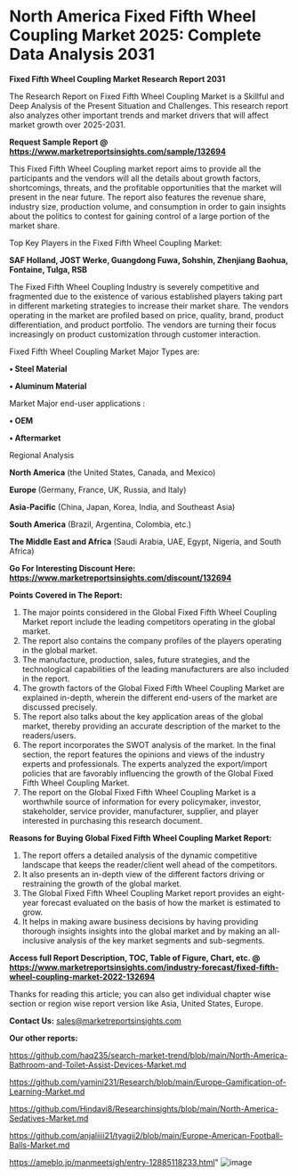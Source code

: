 # North America Fixed Fifth Wheel Coupling Market 2025: Complete Data Analysis 2031

<strong>Fixed Fifth Wheel Coupling Market Research Report 2031</strong>

The Research Report on Fixed Fifth Wheel Coupling Market is a Skillful and Deep Analysis of the Present Situation and Challenges. This research report also analyzes other important trends and market drivers that will affect market growth over 2025-2031.

<strong>Request Sample Report @ <a href=https://www.marketreportsinsights.com/sample/132694>https://www.marketreportsinsights.com/sample/132694</a></strong>

This Fixed Fifth Wheel Coupling market report aims to provide all the participants and the vendors will all the details about growth factors, shortcomings, threats, and the profitable opportunities that the market will present in the near future. The report also features the revenue share, industry size, production volume, and consumption in order to gain insights about the politics to contest for gaining control of a large portion of the market share.

Top Key Players in the Fixed Fifth Wheel Coupling Market:

<strong>SAF Holland, JOST Werke, Guangdong Fuwa, Sohshin, Zhenjiang Baohua, Fontaine, Tulga, RSB</strong>

The Fixed Fifth Wheel Coupling Industry is severely competitive and fragmented due to the existence of various established players taking part in different marketing strategies to increase their market share. The vendors operating in the market are profiled based on price, quality, brand, product differentiation, and product portfolio. The vendors are turning their focus increasingly on product customization through customer interaction.

Fixed Fifth Wheel Coupling Market Major Types are:

<strong>• Steel Material

• Aluminum Material</strong>

Market Major end-user applications :

<strong>• OEM

• Aftermarket</strong>

Regional Analysis

</u><strong><b>North America</b></strong> (the United States, Canada, and Mexico)

<strong><b>Europe </b></strong>(Germany, France, UK, Russia, and Italy)

<strong><b>Asia-Pacific</b></strong> (China, Japan, Korea, India, and Southeast Asia)

<strong><b>South America</b></strong> (Brazil, Argentina, Colombia, etc.)

<strong><b>The Middle East and Africa</b></strong> (Saudi Arabia, UAE, Egypt, Nigeria, and South Africa)

<strong>Go For Interesting Discount Here: <a href=https://www.marketreportsinsights.com/discount/132694>https://www.marketreportsinsights.com/discount/132694</a></strong>

<strong>Points Covered in The Report:</strong>
<ol>
  <li>The major points considered in the Global Fixed Fifth Wheel Coupling Market report include the leading competitors operating in the global market.</li>
  <li>The report also contains the company profiles of the players operating in the global market.</li>
  <li>The manufacture, production, sales, future strategies, and the technological capabilities of the leading manufacturers are also included in the report.</li>
  <li>The growth factors of the Global Fixed Fifth Wheel Coupling Market are explained in-depth, wherein the different end-users of the market are discussed precisely.</li>
  <li>The report also talks about the key application areas of the global market, thereby providing an accurate description of the market to the readers/users.</li>
  <li>The report incorporates the SWOT analysis of the market. In the final section, the report features the opinions and views of the industry experts and professionals. The experts analyzed the export/import policies that are favorably influencing the growth of the Global Fixed Fifth Wheel Coupling Market.</li>
  <li>The report on the Global Fixed Fifth Wheel Coupling Market is a worthwhile source of information for every policymaker, investor, stakeholder, service provider, manufacturer, supplier, and player interested in purchasing this research document.</li>
</ol>
<strong>Reasons for Buying Global Fixed Fifth Wheel Coupling Market Report:</strong>

<ol>
  <li>The report offers a detailed analysis of the dynamic competitive landscape that keeps the reader/client well ahead of the competitors.</li>
  <li>It also presents an in-depth view of the different factors driving or restraining the growth of the global market.</li>
  <li>The Global Fixed Fifth Wheel Coupling Market report provides an eight-year forecast evaluated on the basis of how the market is estimated to grow.</li>
  <li>It helps in making aware business decisions by having providing thorough insights insights into the global market and by making an all-inclusive analysis of the key market segments and sub-segments.</li>
</ol>
<strong>Access full Report Description, TOC, Table of Figure, Chart, etc. @ <a href=https://www.marketreportsinsights.com/industry-forecast/fixed-fifth-wheel-coupling-market-2022-132694>https://www.marketreportsinsights.com/industry-forecast/fixed-fifth-wheel-coupling-market-2022-132694</a></strong>


Thanks for reading this article; you can also get individual chapter wise section or region wise report version like Asia, United States, Europe.

<strong>Contact Us:</strong>
sales@marketreportsinsights.com

<strong>Our other reports:</strong>

<a href=https://github.com/haq235/search-market-trend/blob/main/North-America-Bathroom-and-Toilet-Assist-Devices-Market.md>https://github.com/haq235/search-market-trend/blob/main/North-America-Bathroom-and-Toilet-Assist-Devices-Market.md</a>

<a href=https://github.com/yamini231/Research/blob/main/Europe-Gamification-of-Learning-Market.md>https://github.com/yamini231/Research/blob/main/Europe-Gamification-of-Learning-Market.md</a>

<a href=https://github.com/Hindavi8/Researchinsights/blob/main/North-America-Sedatives-Market.md>https://github.com/Hindavi8/Researchinsights/blob/main/North-America-Sedatives-Market.md</a>

<a href=https://github.com/anjaliiii21/tyagii2/blob/main/Europe-American-Football-Balls-Market.md>https://github.com/anjaliiii21/tyagii2/blob/main/Europe-American-Football-Balls-Market.md</a>

<a href=https://ameblo.jp/manmeetsigh/entry-12885118233.html>https://ameblo.jp/manmeetsigh/entry-12885118233.html</a>"
![image](https://github.com/user-attachments/assets/c95d8bf3-d490-448d-9e8b-487e31fdf0c9)
